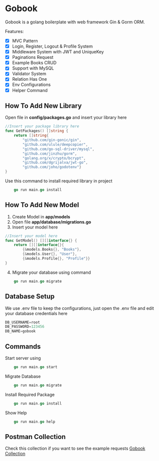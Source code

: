 # Gobook
Gobook is a golang boilerplate with web framework Gin & Gorm ORM.

Features:
- [x] MVC Pattern
- [x] Login, Register, Logout & Profile System
- [x] Middleware System with JWT and UniqueKey
- [x] Paginations Request
- [x] Example Books CRUD
- [x] Support with MySQL
- [x] Validator System
- [x] Relation Has One
- [x] Env Configurations
- [x] Helper Command

## How To Add New Library
Open file in **config/packages.go** and insert your library here
```go
//Insert your package library here
func GetPackages() []string {
	return []string{
		"github.com/gin-gonic/gin",
		"github.com/ulule/deepcopier",
		"github.com/go-sql-driver/mysql",
		"github.com/jinzhu/gorm",
		"golang.org/x/crypto/bcrypt",
		"github.com/dgrijalva/jwt-go",
		"github.com/joho/godotenv"}
}
```

Use this command to install required library in project
```go
	go run main.go install
```

## How To Add New Model
1. Create Model in **app/models**
2. Open file **app/database/migrations.go**
3. Insert your model here
```go
//Insert your model here
func GetModel() [][]interface{} {
	return [][]interface{}{
		{&models.Books{}, "Books"},
		{&models.User{}, "User"},
		{&models.Profile{}, "Profile"}}
}
```
4. Migrate your database using command
```go
	go run main.go migrate
```

## Database Setup
We use .env file to keep the configurations, just open the .env file and edit your database credentials here
```go
DB_USERNAME=root
DB_PASSWORD=123456
DB_NAME=gobook
```

## Commands
Start server using
```go
	go run main.go start
```

Migrate Database
```go
	go run main.go migrate
```

Install Required Package
```go
	go run main.go install
```

Show Help
```go
	go run main.go help
```

## Postman Collection
Check this collection if you want to see the example requests
[Gobook Collection](https://documenter.getpostman.com/view/3808786/SzYevFGV "Gobook Collection")